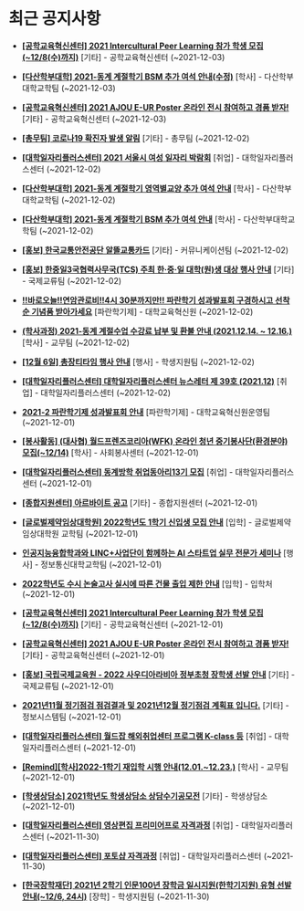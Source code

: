 # 최근 공지사항

* **[[공학교육혁신센터] 2021 Intercultural Peer Learning 참가 학생 모집 (~12/8(수)까지)](http://ajou.ac.kr/kr/ajou/notice.do?mode=view&amp;articleNo=123416&amp;article.offset=0&amp;articleLimit=30)**
 [기타] - 공학교육혁신센터 (~2021-12-03)

* **[[다산학부대학] 2021-동계 계절학기 BSM 추가 여석 안내(수정)](http://ajou.ac.kr/kr/ajou/notice.do?mode=view&amp;articleNo=123414&amp;article.offset=0&amp;articleLimit=30)**
 [학사] - 다산학부대학교학팀 (~2021-12-03)

* **[[공학교육혁신센터] 2021 AJOU E-UR Poster 온라인 전시 참여하고 경품 받자!](http://ajou.ac.kr/kr/ajou/notice.do?mode=view&amp;articleNo=123412&amp;article.offset=0&amp;articleLimit=30)**
 [기타] - 공학교육혁신센터 (~2021-12-03)

* **[[총무팀] 코로나19 확진자 발생 알림](http://ajou.ac.kr/kr/ajou/notice.do?mode=view&amp;articleNo=123408&amp;article.offset=0&amp;articleLimit=30)**
 [기타] - 총무팀 (~2021-12-02)

* **[[대학일자리플러스센터] 2021 서울시 여성 일자리 박람회](http://ajou.ac.kr/kr/ajou/notice.do?mode=view&amp;articleNo=123405&amp;article.offset=0&amp;articleLimit=30)**
 [취업] - 대학일자리플러스센터 (~2021-12-02)

* **[[다산학부대학] 2021-동계 계절학기 영역별교양 추가 여석 안내](http://ajou.ac.kr/kr/ajou/notice.do?mode=view&amp;articleNo=122574&amp;article.offset=0&amp;articleLimit=30)**
 [학사] - 다산학부대학교학팀 (~2021-12-02)

* **[[다산학부대학] 2021-동계 계절학기 BSM 추가 여석 안내](http://ajou.ac.kr/kr/ajou/notice.do?mode=view&amp;articleNo=120787&amp;article.offset=0&amp;articleLimit=30)**
 [학사] - 다산학부대학교학팀 (~2021-12-02)

* **[[홍보] 한국교통안전공단 알뜰교통카드](http://ajou.ac.kr/kr/ajou/notice.do?mode=view&amp;articleNo=120786&amp;article.offset=0&amp;articleLimit=30)**
 [기타] - 커뮤니케이션팀 (~2021-12-02)

* **[[홍보] 한중일3국협력사무국(TCS) 주최 한·중·일 대학(원)생 대상 행사 안내](http://ajou.ac.kr/kr/ajou/notice.do?mode=view&amp;articleNo=118265&amp;article.offset=0&amp;articleLimit=30)**
 [기타] - 국제교류팀 (~2021-12-02)

* **[!!바로오늘!!연암관로비!!4시 30분까지만!! 파란학기 성과발표회 구경하시고 선착순 기념품 받아가세요](http://ajou.ac.kr/kr/ajou/notice.do?mode=view&amp;articleNo=118264&amp;article.offset=0&amp;articleLimit=30)**
 [파란학기제] - 대학교육혁신원 (~2021-12-02)

* **[(학사과정) 2021-동계 계절수업 수강료 납부 및 환불 안내 (2021.12.14. ~ 12.16.)](http://ajou.ac.kr/kr/ajou/notice.do?mode=view&amp;articleNo=118259&amp;article.offset=0&amp;articleLimit=30)**
 [학사] - 교무팀 (~2021-12-02)

* **[[12월 6일] 총장티타임 행사 안내](http://ajou.ac.kr/kr/ajou/notice.do?mode=view&amp;articleNo=118251&amp;article.offset=0&amp;articleLimit=30)**
 [행사] - 학생지원팀 (~2021-12-02)

* **[[대학일자리플러스센터] 대학일자리플러스센터 뉴스레터 제 39호 (2021.12)](http://ajou.ac.kr/kr/ajou/notice.do?mode=view&amp;articleNo=118249&amp;article.offset=0&amp;articleLimit=30)**
 [취업] - 대학일자리플러스센터 (~2021-12-02)

* **[2021-2 파란학기제 성과발표회 안내](http://ajou.ac.kr/kr/ajou/notice.do?mode=view&amp;articleNo=118230&amp;article.offset=0&amp;articleLimit=30)**
 [파란학기제] - 대학교육혁신원운영팀 (~2021-12-01)

* **[[봉사활동] (대사협) 월드프렌즈코리아(WFK) 온라인 청년 중기봉사단(환경분야) 모집(~12/14)](http://ajou.ac.kr/kr/ajou/notice.do?mode=view&amp;articleNo=117831&amp;article.offset=0&amp;articleLimit=30)**
 [학사] - 사회봉사센터 (~2021-12-01)

* **[[대학일자리플러스센터] 동계방학 취업동아리13기 모집](http://ajou.ac.kr/kr/ajou/notice.do?mode=view&amp;articleNo=117825&amp;article.offset=0&amp;articleLimit=30)**
 [취업] - 대학일자리플러스센터 (~2021-12-01)

* **[[종합지원센터] 아르바이트 공고](http://ajou.ac.kr/kr/ajou/notice.do?mode=view&amp;articleNo=117814&amp;article.offset=0&amp;articleLimit=30)**
 [기타] - 종합지원센터 (~2021-12-01)

* **[[글로벌제약임상대학원] 2022학년도 1학기 신입생 모집 안내](http://ajou.ac.kr/kr/ajou/notice.do?mode=view&amp;articleNo=116890&amp;article.offset=0&amp;articleLimit=30)**
 [입학] - 글로벌제약임상대학원 교학팀 (~2021-12-01)

* **[인공지능융합학과와 LINC+사업단이 함께하는 AI 스타트업 실무 전문가 세미나](http://ajou.ac.kr/kr/ajou/notice.do?mode=view&amp;articleNo=116888&amp;article.offset=0&amp;articleLimit=30)**
 [행사] - 정보통신대학교학팀 (~2021-12-01)

* **[2022학년도 수시 논술고사 실시에 따른 건물 출입 제한 안내](http://ajou.ac.kr/kr/ajou/notice.do?mode=view&amp;articleNo=116270&amp;article.offset=0&amp;articleLimit=30)**
 [입학] - 입학처 (~2021-12-01)

* **[[공학교육혁신센터] 2021 Intercultural Peer Learning 참가 학생 모집 (~12/8(수)까지)](http://ajou.ac.kr/kr/ajou/notice.do?mode=view&amp;articleNo=116267&amp;article.offset=0&amp;articleLimit=30)**
 [기타] - 공학교육혁신센터 (~2021-12-01)

* **[[공학교육혁신센터] 2021 AJOU E-UR Poster 온라인 전시 참여하고 경품 받자!](http://ajou.ac.kr/kr/ajou/notice.do?mode=view&amp;articleNo=116266&amp;article.offset=0&amp;articleLimit=30)**
 [기타] - 공학교육혁신센터 (~2021-12-01)

* **[[홍보] 국립국제교육원 - 2022 사우디아라비아 정부초청 장학생 선발 안내](http://ajou.ac.kr/kr/ajou/notice.do?mode=view&amp;articleNo=116262&amp;article.offset=0&amp;articleLimit=30)**
 [기타] - 국제교류팀 (~2021-12-01)

* **[2021년11월 정기점검 점검결과 및 2021년12월 정기점검 계획표 입니다.](http://ajou.ac.kr/kr/ajou/notice.do?mode=view&amp;articleNo=116259&amp;article.offset=0&amp;articleLimit=30)**
 [기타] - 정보시스템팀 (~2021-12-01)

* **[[대학일자리플러스센터] 월드잡 해외취업센터 프로그램 K-class 등](http://ajou.ac.kr/kr/ajou/notice.do?mode=view&amp;articleNo=116258&amp;article.offset=0&amp;articleLimit=30)**
 [취업] - 대학일자리플러스센터 (~2021-12-01)

* **[[Remind][학사]2022-1학기 재입학 시행 안내(12.01.~12.23.)](http://ajou.ac.kr/kr/ajou/notice.do?mode=view&amp;articleNo=116257&amp;article.offset=0&amp;articleLimit=30)**
 [학사] - 교무팀 (~2021-12-01)

* **[[학생상담소] 2021학년도 학생상담소 상담수기공모전](http://ajou.ac.kr/kr/ajou/notice.do?mode=view&amp;articleNo=116255&amp;article.offset=0&amp;articleLimit=30)**
 [기타] - 학생상담소 (~2021-12-01)

* **[[대학일자리플러스센터] 영상편집 프리미어프로 자격과정](http://ajou.ac.kr/kr/ajou/notice.do?mode=view&amp;articleNo=116247&amp;article.offset=0&amp;articleLimit=30)**
 [취업] - 대학일자리플러스센터 (~2021-11-30)

* **[[대학일자리플러스센터] 포토샵 자격과정](http://ajou.ac.kr/kr/ajou/notice.do?mode=view&amp;articleNo=116246&amp;article.offset=0&amp;articleLimit=30)**
 [취업] - 대학일자리플러스센터 (~2021-11-30)

* **[[한국장학재단] 2021년 2학기 인문100년 장학금 일시지원(한학기지원) 유형 선발 안내(~12/6, 24시)](http://ajou.ac.kr/kr/ajou/notice.do?mode=view&amp;articleNo=116238&amp;article.offset=0&amp;articleLimit=30)**
 [장학] - 학생지원팀 (~2021-11-30)
